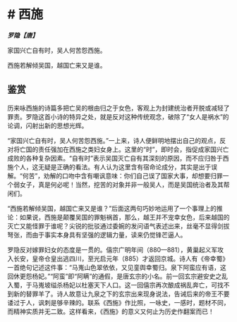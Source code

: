 # # 西施

***罗隐【唐】***

家国兴亡自有时，吴人何苦怨西施。

西施若解倾吴国，越国亡来又是谁。

## 鉴赏

历来咏西施的诗篇多把亡吴的根由归之于女色，客观上为封建统治者开脱或减轻了罪责。罗隐这首小诗的特异之处，就是反对这种传统观念，破除了“女人是祸水”的论调，闪射出新的思想光辉。

“家国兴亡自有时，吴人何苦怨西施。”一上来，诗人便鲜明地摆出自己的观点，反对将亡国的责任强加在西施之类妇女身上。这里的“时”，即时会，指促成家国兴亡成败的各种复杂因素。“自有时”表示吴国灭亡自有其深刻的原因，而不应归咎于西施个人，这无疑是正确的看法。有人认为这里含有宿命论成分，其实是出于误解。“何苦”，劝解的口吻中含有嘲讽意味：你们自己误了国家大事，却想要归罪一个弱女子，真是何必呢！当然，挖苦的对象并非一般吴人，而是吴国统治者及其帮闲们。

“西施若解倾吴国，越国亡来又是谁？”后面这两句巧妙地运用了一个事理上的推论：如果说，西施是颠覆吴国的罪魁祸首，那么，越王并不宠幸女色，后来越国的灭亡又能怪罪于谁呢？尖锐的批驳通过委婉的发问语气表述出来，丝毫不显得剑拔弩张，而由于事实本身具有坚强的逻辑力量，读来仍觉锋芒逼人。

罗隐反对嫁罪妇女的态度是一贯的。僖宗广明年间（880—881），黄巢起义军攻入长安，皇帝仓皇出逃四川，至光启元年（885）才返回京城。诗人有《帝幸蜀》一首绝句记述这件事：“马嵬山色翠依依，又见銮舆幸蜀归。泉下阿蛮应有语，这回休更怨杨妃。”“阿蛮”即“阿瞒”的通假，是唐玄宗的小名。前一回玄宗避安史之乱入蜀，于马嵬坡缢杀杨妃以杜塞天下人口。这一回僖宗再次酿成祸乱奔亡，可找不到新的替罪羊了。诗人故意让九泉之下的玄宗出来现身说法，告诫后来的帝王不要诿过于人，讽刺是够辛辣的。联系《西施》作比照，一咏史，一感时，题材不同，而精神实质并无二致。这样看来，《西施》的意义又何止为历史作翻案而已！
